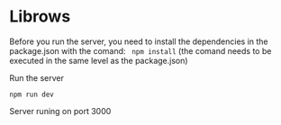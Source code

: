 # Librows
Before you run the server, you need to install the dependencies in the package.json with the comand: ``` npm install``` (the comand needs to be executed in the same level as the package.json)

Run the server 
```
npm run dev
```
Server runing on port 3000
